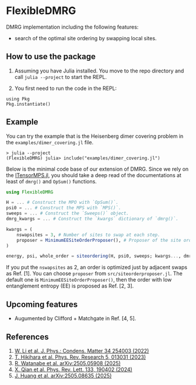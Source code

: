 # FlexibleDMRG

DMRG implementation including the following features:
 - search of the optimal site ordering by swapping local sites.

## How to use the package
1. Assuming you have Julia installed. You move to the repo directory and call `julia --project` to start the REPL.

2. You first need to run the code in the REPL:

```
using Pkg
Pkg.instantiate()
```

## Example
You can try the example that is the Heisenberg dimer covering problem in the `examples/dimer_covering.jl` file.

```
> julia --project
(FlexibleDMRG) julia> include("examples/dimer_covering.jl")
```

Below is the minimal code base of our extension of DMRG.
Since we rely on the [ITensorMPS.jl](https://github.com/ITensor/ITensorMPS.jl), you should take a deep read of the documentations at least of `dmrg()` and `OpSum()` functions.

```julia
using FlexibleDMRG

H = ... # Construct the MPO with `OpSum()`.
psi0 = ... # Construct the MPS with `MPS()`.
sweeps = ... # Construct the `Sweeps()` object.
dmrg_kwargs = ... # Construct the `kwargs` dictionary of `dmrg()`.

kwargs = (
    nswapsites = 3, # Number of sites to swap at each step.
    proposer = MinimumEESiteOrderProposer(), # Proposer of the site ordering.
)

energy, psi, whole_order = siteordering(H, psi0, sweeps; kwargs..., dmrg_kwargs=dmrg_kwargs)
```
If you put the `nswapsites` as 2, an order is optimized just by adjacent swaps as Ref. [1].
You can choose `proposer` from `src/siteorderproposer.jl`. The default one is `MinimumEESiteOrderProposer()`, then the order with low entanglement entropy (EE) is proposed as Ref. [2, 3].

## Upcoming features
- Augumented by Clifford + Matchgate in Ref. [4, 5].

## References
1. [W. Li et al. J. Phys.: Condens. Matter 34 254003 (2022)](https://iopscience.iop.org/article/10.1088/1361-648X/ac640e/meta)
2. [T. Hikihara et al. Phys. Rev. Research 5, 013031 (2023)](https://journals.aps.org/prresearch/abstract/10.1103/PhysRevResearch.5.013031)
3. [R. Watanabe et al. arXiv:2505.05908 (2025)](https://arxiv.org/abs/2505.05908)
4. [X. Qian et al. Phys. Rev. Lett. 133, 190402 (2024)](https://journals.aps.org/prl/abstract/10.1103/PhysRevLett.133.190402)
5. [J. Huang et al. arXiv:2505.08635 (2025)](https://arxiv.org/abs/2505.08635)


